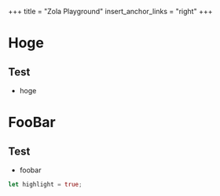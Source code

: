 +++
title = "Zola Playground"
insert_anchor_links = "right"
+++

# Hoge

## Test

- hoge

# FooBar

## Test

- foobar

```rust
let highlight = true;
```

